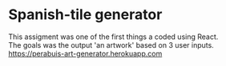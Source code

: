 # Spanish-tile generator

This assigment was one of the first things a coded using React. <br>
The goals was the output 'an artwork' based on 3 user inputs. <br>
https://perabuis-art-generator.herokuapp.com

